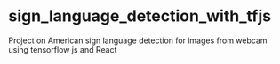 # sign_language_detection_with_tfjs
Project on American sign language detection for images from webcam using tensorflow js and React
